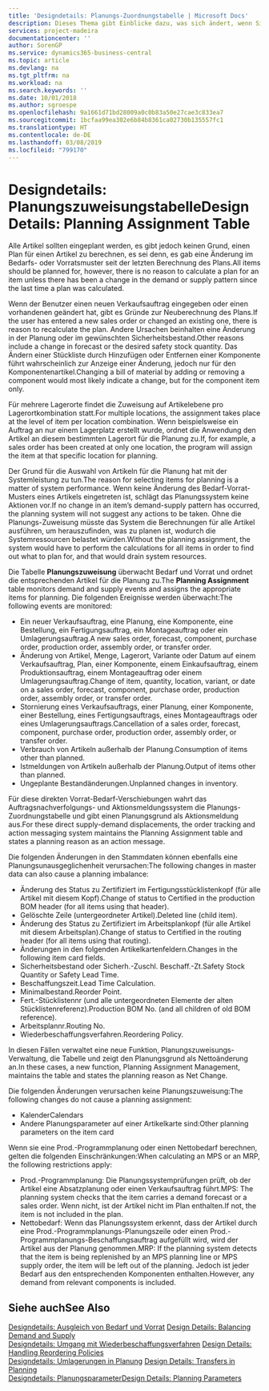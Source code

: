 ```yaml
---
title: 'Designdetails: Planungs-Zuordnungstabelle | Microsoft Docs'
description: Dieses Thema gibt Einblicke dazu, was sich ändert, wenn Sie einen Artikel für die Planung ändern.
services: project-madeira
documentationcenter: ''
author: SorenGP
ms.service: dynamics365-business-central
ms.topic: article
ms.devlang: na
ms.tgt_pltfrm: na
ms.workload: na
ms.search.keywords: ''
ms.date: 10/01/2018
ms.author: sgroespe
ms.openlocfilehash: 9a1661d71bd28009a0c0b83a50e27cae3c833ea7
ms.sourcegitcommit: 1bcfaa99ea302e6b84b8361ca02730b135557fc1
ms.translationtype: HT
ms.contentlocale: de-DE
ms.lasthandoff: 03/08/2019
ms.locfileid: "799170"
---
```

# <a name="design-details-planning-assignment-table"></a><span data-ttu-id="40f39-103">Designdetails: Planungszuweisungstabelle</span><span class="sxs-lookup"><span data-stu-id="40f39-103">Design Details: Planning Assignment Table</span></span>
<span data-ttu-id="40f39-104">Alle Artikel sollten eingeplant werden, es gibt jedoch keinen Grund, einen Plan für einen Artikel zu berechnen, es sei denn, es gab eine Änderung im Bedarfs- oder Vorratsmuster seit der letzten Berechnung des Plans.</span><span class="sxs-lookup"><span data-stu-id="40f39-104">All items should be planned for, however, there is no reason to calculate a plan for an item unless there has been a change in the demand or supply pattern since the last time a plan was calculated.</span></span>  

<span data-ttu-id="40f39-105">Wenn der Benutzer einen neuen Verkaufsauftrag eingegeben oder einen vorhandenen geändert hat, gibt es Gründe zur Neuberechnung des Plans.</span><span class="sxs-lookup"><span data-stu-id="40f39-105">If the user has entered a new sales order or changed an existing one, there is reason to recalculate the plan.</span></span> <span data-ttu-id="40f39-106">Andere Ursachen beinhalten eine Änderung in der Planung oder im gewünschten Sicherheitsbestand.</span><span class="sxs-lookup"><span data-stu-id="40f39-106">Other reasons include a change in forecast or the desired safety stock quantity.</span></span> <span data-ttu-id="40f39-107">Das Ändern einer Stückliste durch Hinzufügen oder Entfernen einer Komponente führt wahrscheinlich zur Anzeige einer Änderung, jedoch nur für den Komponentenartikel.</span><span class="sxs-lookup"><span data-stu-id="40f39-107">Changing a bill of material by adding or removing a component would most likely indicate a change, but for the component item only.</span></span>  

<span data-ttu-id="40f39-108">Für mehrere Lagerorte findet die Zuweisung auf Artikelebene pro Lagerortkombination statt.</span><span class="sxs-lookup"><span data-stu-id="40f39-108">For multiple locations, the assignment takes place at the level of item per location combination.</span></span> <span data-ttu-id="40f39-109">Wenn beispielsweise ein Auftrag an nur einem Lagerplatz erstellt wurde, ordnet die Anwendung den Artikel an diesem bestimmten Lagerort für die Planung zu.</span><span class="sxs-lookup"><span data-stu-id="40f39-109">If, for example, a sales order has been created at only one location, the program will assign the item at that specific location for planning.</span></span>  

<span data-ttu-id="40f39-110">Der Grund für die Auswahl von Artikeln für die Planung hat mit der Systemleistung zu tun.</span><span class="sxs-lookup"><span data-stu-id="40f39-110">The reason for selecting items for planning is a matter of system performance.</span></span> <span data-ttu-id="40f39-111">Wenn keine Änderung des Bedarf-Vorrat-Musters eines Artikels eingetreten ist, schlägt das Planungssystem keine Aktionen vor.</span><span class="sxs-lookup"><span data-stu-id="40f39-111">If no change in an item’s demand-supply pattern has occurred, the planning system will not suggest any actions to be taken.</span></span> <span data-ttu-id="40f39-112">Ohne die Planungs-Zuweisung müsste das System die Berechnungen für alle Artikel ausführen, um herauszufinden, was zu planen ist, wodurch die Systemressourcen belastet würden.</span><span class="sxs-lookup"><span data-stu-id="40f39-112">Without the planning assignment, the system would have to perform the calculations for all items in order to find out what to plan for, and that would drain system resources.</span></span>  

<span data-ttu-id="40f39-113">Die Tabelle **Planungszuweisung** überwacht Bedarf und Vorrat und ordnet die entsprechenden Artikel für die Planung zu.</span><span class="sxs-lookup"><span data-stu-id="40f39-113">The **Planning Assignment** table monitors demand and supply events and assigns the appropriate items for planning.</span></span> <span data-ttu-id="40f39-114">Die folgenden Ereignisse werden überwacht:</span><span class="sxs-lookup"><span data-stu-id="40f39-114">The following events are monitored:</span></span>  

* <span data-ttu-id="40f39-115">Ein neuer Verkaufsauftrag, eine Planung, eine Komponente, eine Bestellung, ein Fertigungsauftrag, ein Montageauftrag oder ein Umlagerungsauftrag.</span><span class="sxs-lookup"><span data-stu-id="40f39-115">A new sales order, forecast, component, purchase order, production order, assembly order, or transfer order.</span></span>  
* <span data-ttu-id="40f39-116">Änderung von Artikel, Menge, Lagerort, Variante oder Datum auf einem Verkaufsauftrag, Plan, einer Komponente, einem Einkaufsauftrag, einem Produktionsauftrag, einem Montageauftrag oder einem Umlagerungsauftrag.</span><span class="sxs-lookup"><span data-stu-id="40f39-116">Change of item, quantity, location, variant, or date on a sales order, forecast, component, purchase order, production order, assembly order, or transfer order.</span></span>  
* <span data-ttu-id="40f39-117">Stornierung eines Verkaufsauftrags, einer Planung, einer Komponente, einer Bestellung, eines Fertigungsauftrags, eines Montageauftrags oder eines Umlagerungsauftrags.</span><span class="sxs-lookup"><span data-stu-id="40f39-117">Cancellation of a sales order, forecast, component, purchase order, production order, assembly order, or transfer order.</span></span>  
* <span data-ttu-id="40f39-118">Verbrauch von Artikeln außerhalb der Planung.</span><span class="sxs-lookup"><span data-stu-id="40f39-118">Consumption of items other than planned.</span></span>  
* <span data-ttu-id="40f39-119">Istmeldungen von Artikeln außerhalb der Planung.</span><span class="sxs-lookup"><span data-stu-id="40f39-119">Output of items other than planned.</span></span>  
* <span data-ttu-id="40f39-120">Ungeplante Bestandänderungen.</span><span class="sxs-lookup"><span data-stu-id="40f39-120">Unplanned changes in inventory.</span></span>  

<span data-ttu-id="40f39-121">Für diese direkten Vorrat-Bedarf-Verschiebungen wahrt das Auftragsnachverfolgungs- und Aktionsmeldungssystem die Planungs-Zuordnungstabelle und gibt einen Planungsgrund als Aktionsmeldung aus.</span><span class="sxs-lookup"><span data-stu-id="40f39-121">For these direct supply-demand displacements, the order tracking and action messaging system maintains the Planning Assignment table and states a planning reason as an action message.</span></span>  

<span data-ttu-id="40f39-122">Die folgenden Änderungen in den Stammdaten können ebenfalls eine Planungsunausgeglichenheit verursachen:</span><span class="sxs-lookup"><span data-stu-id="40f39-122">The following changes in master data can also cause a planning imbalance:</span></span>  

* <span data-ttu-id="40f39-123">Änderung des Status zu Zertifiziert im Fertigungsstücklistenkopf (für alle Artikel mit diesem Kopf).</span><span class="sxs-lookup"><span data-stu-id="40f39-123">Change of status to Certified in the production BOM header (for all items using that header).</span></span>  
* <span data-ttu-id="40f39-124">Gelöschte Zeile (untergeordneter Artikel).</span><span class="sxs-lookup"><span data-stu-id="40f39-124">Deleted line (child item).</span></span>  
* <span data-ttu-id="40f39-125">Änderung des Status zu Zertifiziert im Arbeitsplankopf (für alle Artikel mit diesem Arbeitsplan).</span><span class="sxs-lookup"><span data-stu-id="40f39-125">Change of status to Certified in the routing header (for all items using that routing).</span></span>  
* <span data-ttu-id="40f39-126">Änderungen in den folgenden Artikelkartenfeldern.</span><span class="sxs-lookup"><span data-stu-id="40f39-126">Changes in the following item card fields.</span></span>  
* <span data-ttu-id="40f39-127">Sicherheitsbestand oder Sicherh.-Zuschl. Beschaff.-Zt.</span><span class="sxs-lookup"><span data-stu-id="40f39-127">Safety Stock Quantity or Safety Lead Time.</span></span>  
* <span data-ttu-id="40f39-128">Beschaffungszeit.</span><span class="sxs-lookup"><span data-stu-id="40f39-128">Lead Time Calculation.</span></span>  
* <span data-ttu-id="40f39-129">Minimalbestand.</span><span class="sxs-lookup"><span data-stu-id="40f39-129">Reorder Point.</span></span>  
* <span data-ttu-id="40f39-130">Fert.-Stücklistennr (und alle untergeordneten Elemente der alten Stücklistenreferenz).</span><span class="sxs-lookup"><span data-stu-id="40f39-130">Production BOM No. (and all children of old BOM reference).</span></span>  
* <span data-ttu-id="40f39-131">Arbeitsplannr.</span><span class="sxs-lookup"><span data-stu-id="40f39-131">Routing No.</span></span>  
* <span data-ttu-id="40f39-132">Wiederbeschaffungsverfahren.</span><span class="sxs-lookup"><span data-stu-id="40f39-132">Reordering Policy.</span></span>  

<span data-ttu-id="40f39-133">In diesen Fällen verwaltet eine neue Funktion, Planungszuweisungs-Verwaltung, die Tabelle und zeigt den Planungsgrund als Nettoänderung an.</span><span class="sxs-lookup"><span data-stu-id="40f39-133">In these cases, a new function, Planning Assignment Management, maintains the table and states the planning reason as Net Change.</span></span>  

<span data-ttu-id="40f39-134">Die folgenden Änderungen verursachen keine Planungszuweisung:</span><span class="sxs-lookup"><span data-stu-id="40f39-134">The following changes do not cause a planning assignment:</span></span>  

* <span data-ttu-id="40f39-135">Kalender</span><span class="sxs-lookup"><span data-stu-id="40f39-135">Calendars</span></span>  
* <span data-ttu-id="40f39-136">Andere Planungsparameter auf einer Artikelkarte sind:</span><span class="sxs-lookup"><span data-stu-id="40f39-136">Other planning parameters on the item card</span></span>  

<span data-ttu-id="40f39-137">Wenn sie eine Prod.-Programmplanung oder einen Nettobedarf berechnen, gelten die folgenden Einschränkungen:</span><span class="sxs-lookup"><span data-stu-id="40f39-137">When calculating an MPS or an MRP, the following restrictions apply:</span></span>  

* <span data-ttu-id="40f39-138">Prod.-Programmplanung: Die Planungssystemprüfungen prüft, ob der Artikel eine Absatzplanung oder einen Verkaufsauftrag führt.</span><span class="sxs-lookup"><span data-stu-id="40f39-138">MPS: The planning system checks that the item carries a demand forecast or a sales order.</span></span> <span data-ttu-id="40f39-139">Wenn nicht, ist der Artikel nicht im Plan enthalten.</span><span class="sxs-lookup"><span data-stu-id="40f39-139">If not, the item is not included in the plan.</span></span>  
* <span data-ttu-id="40f39-140">Nettobedarf: Wenn das Planungssystem erkennt, dass der Artikel durch eine Prod.-Programmplanungs-Planungszeile oder einen Prod.-Programmplanungs-Beschaffungsauftrag aufgefüllt wird, wird der Artikel aus der Planung genommen.</span><span class="sxs-lookup"><span data-stu-id="40f39-140">MRP: If the planning system detects that the item is being replenished by an MPS planning line or MPS supply order, the item will be left out of the planning.</span></span> <span data-ttu-id="40f39-141">Jedoch ist jeder Bedarf aus den entsprechenden Komponenten enthalten.</span><span class="sxs-lookup"><span data-stu-id="40f39-141">However, any demand from relevant components is included.</span></span>  

## <a name="see-also"></a><span data-ttu-id="40f39-142">Siehe auch</span><span class="sxs-lookup"><span data-stu-id="40f39-142">See Also</span></span>  
<span data-ttu-id="40f39-143">[Designdetails: Ausgleich von Bedarf und Vorrat](design-details-balancing-demand-and-supply.md) </span><span class="sxs-lookup"><span data-stu-id="40f39-143">[Design Details: Balancing Demand and Supply](design-details-balancing-demand-and-supply.md) </span></span>  
<span data-ttu-id="40f39-144">[Designdetails: Umgang mit Wiederbeschaffungsverfahren](design-details-handling-reordering-policies.md) </span><span class="sxs-lookup"><span data-stu-id="40f39-144">[Design Details: Handling Reordering Policies](design-details-handling-reordering-policies.md) </span></span>  
<span data-ttu-id="40f39-145">[Designdetails: Umlagerungen in Planung](design-details-transfers-in-planning.md) </span><span class="sxs-lookup"><span data-stu-id="40f39-145">[Design Details: Transfers in Planning](design-details-transfers-in-planning.md) </span></span>  
[<span data-ttu-id="40f39-146">Designdetails: Planungsparameter</span><span class="sxs-lookup"><span data-stu-id="40f39-146">Design Details: Planning Parameters</span></span>](design-details-planning-parameters.md)  
